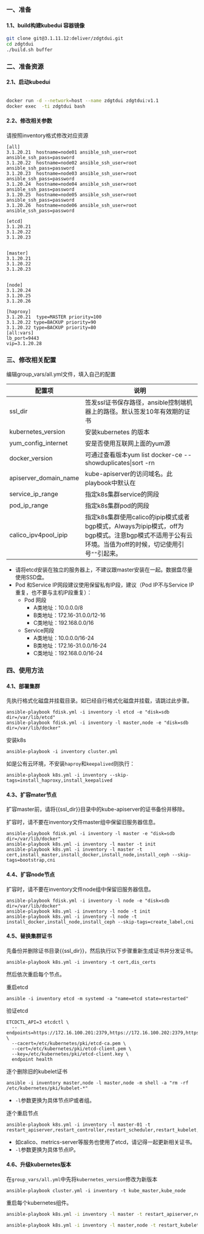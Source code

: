 
### 一、准备

#### 1.1、build构建kubedui 容器镜像

```bash
git clone git@3.1.11.12:deliver/zdgtdui.git
cd zdgtdui
./build.sh buffer

```



### 二、准备资源


#### 2.1、启动kubedui

```bash

docker run -d --network=host --name zdgtdui zdgtdui:v1.1
docker exec  -ti zdgtdui bash

```

#### 2.2、修改相关参数

请按照inventory格式修改对应资源

```
[all]
3.1.20.21  hostname=node01 ansible_ssh_user=root ansible_ssh_pass=password
3.1.20.22  hostname=node02 ansible_ssh_user=root ansible_ssh_pass=password
3.1.20.23  hostname=node03 ansible_ssh_user=root ansible_ssh_pass=password
3.1.20.24  hostname=node04 ansible_ssh_user=root ansible_ssh_pass=password
3.1.20.25  hostname=node05 ansible_ssh_user=root ansible_ssh_pass=password
3.1.20.26  hostname=node06 ansible_ssh_user=root ansible_ssh_pass=password

[etcd]
3.1.20.21  
3.1.20.22
3.1.20.23


[master]
3.1.20.21  
3.1.20.22
3.1.20.23


[node]
3.1.20.24
3.1.20.25
3.1.20.26

[haproxy]
3.1.20.21  type=MASTER priority=100
3.1.20.22 type=BACKUP priority=90
3.1.20.22 type=BACKUP priority=80
[all:vars]
lb_port=9443
vip=3.1.20.28
```


###  三、修改相关配置

编辑group_vars/all.yml文件，填入自己的配置

| 配置项                | 说明                                                         |
| --------------------- | ------------------------------------------------------------ |
| ssl_dir               | 签发ssl证书保存路径，ansible控制端机器上的路径。默认签发10年有效期的证书 |
| kubernetes_version        | 安装kubernetes 的版本  |
| yum_config_internet        | 安是否使用互联网上面的yum源  |
| docker_version        | 可通过查看版本yum list docker-ce --showduplicates\|sort -rn |
| apiserver_domain_name | kube-apiserver的访问域名。此playbook中默认在 |
| service_ip_range      | 指定k8s集群service的网段                                     |
| pod_ip_range          | 指定k8s集群pod的网段                                         |
| calico_ipv4pool_ipip  | 指定k8s集群使用calico的ipip模式或者bgp模式，Always为ipip模式，off为bgp模式。注意bgp模式不适用于公有云环境。当值为off的时候，切记使用引号`""`引起来。 |

- 请将etcd安装在独立的服务器上，不建议跟master安装在一起。数据盘尽量使用SSD盘。
- Pod 和Service IP网段建议使用保留私有IP段，建议（Pod IP不与Service IP重复，也不要与主机IP段重复）：
  - Pod 网段
    - A类地址：10.0.0.0/8
    - B类地址：172.16-31.0.0/12-16
    - C类地址：192.168.0.0/16
  - Service网段
    - A类地址：10.0.0.0/16-24
    - B类地址：172.16-31.0.0/16-24
    - C类地址：192.168.0.0/16-24




### 四、使用方法

#### 4.1、部署集群

先执行格式化磁盘并挂载目录。如已经自行格式化磁盘并挂载，请跳过此步骤。

```
ansible-playbook fdisk.yml -i inventory -l etcd -e "disk=sdb dir=/var/lib/etcd"
ansible-playbook fdisk.yml -i inventory -l master,node -e "disk=sdb dir=/var/lib/docker"
```
安装k8s
```
ansible-playbook -i inventory cluster.yml
```

如是公有云环境，不安装`haproy`和`keepalived`则执行：

```
ansible-playbook k8s.yml -i inventory --skip-tags=install_haproxy,install_keepalived
```


#### 4.3、扩容mater节点

扩容master前，请将{{ssl_dir}}目录中的kube-apiserver的证书备份并移除。

扩容时，请不要在inventory文件master组中保留旧服务器信息。

```
ansible-playbook fdisk.yml -i inventory -l master -e "disk=sdb dir=/var/lib/docker"
ansible-playbook k8s.yml -i inventory -l master -t init
ansible-playbook k8s.yml -i inventory -l master -t cert,install_master,install_docker,install_node,install_ceph --skip-tags=bootstrap,cni
```



#### 4.4、扩容node节点

扩容时，请不要在inventory文件node组中保留旧服务器信息。

```
ansible-playbook fdisk.yml -i inventory -l node -e "disk=sdb dir=/var/lib/docker"
ansible-playbook k8s.yml -i inventory -l node -t init
ansible-playbook k8s.yml -i inventory -l node -t install_docker,install_node,install_ceph --skip-tags=create_label,cni
```



#### 4.5、替换集群证书

先备份并删除证书目录{{ssl_dir}}，然后执行以下步骤重新生成证书并分发证书。

```
ansible-playbook k8s.yml -i inventory -t cert,dis_certs
```

然后依次重启每个节点。

重启etcd

```
ansible -i inventory etcd -m systemd -a "name=etcd state=restarted"
```

验证etcd

```
ETCDCTL_API=3 etcdctl \
  --endpoints=https://172.16.100.201:2379,https://172.16.100.202:2379,https://172.16.100.203:2379 \
  --cacert=/etc/kubernetes/pki/etcd-ca.pem \
  --cert=/etc/kubernetes/pki/etcd-client.pem \
  --key=/etc/kubernetes/pki/etcd-client.key \
  endpoint health 
```

逐个删除旧的kubelet证书

```
ansible -i inventory master,node -l master,node -m shell -a "rm -rf /etc/kubernetes/pki/kubelet-*"
```

- `-l`参数更换为具体节点IP或者组。

逐个重启节点

```
ansible-playbook k8s.yml -i inventory -l master-01 -t restart_apiserver,restart_controller,restart_scheduler,restart_kubelet,restart_proxy,healthcheck,approve_node
```

- 如calico、metrics-server等服务也使用了etcd，请记得一起更新相关证书。
-  `-l`参数更换为具体节点IP。



#### 4.6、升级kubernetes版本

在`group_vars/all.yml`中先将`kubernetes_version`修改为新版本

```
ansible-playbook cluster.yml -i inventory -t kube_master,kube_node
```

重启每个kubernetes组件。

```bash
ansible-playbook k8s.yml -i inventory -l master -t restart_apiserver,restart_controller,restart_scheduler

ansible-playbook k8s.yml -i inventory -l master,node -t restart_kubelet,restart_proxy
```


